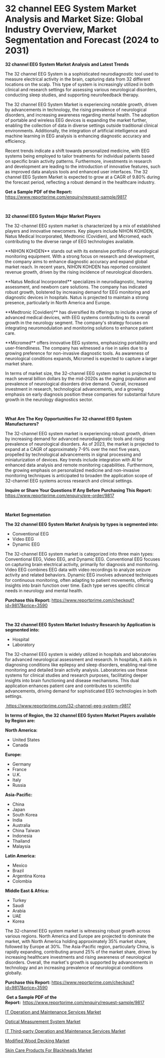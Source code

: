 <p><h1>32 channel EEG System Market Analysis and Market Size: Global Industry Overview, Market Segmentation and Forecast (2024 to 2031)</h1></p><p><strong>32 channel EEG System Market Analysis and Latest Trends</strong></p>
<p><p>The 32 channel EEG System is a sophisticated neurodiagnostic tool used to measure electrical activity in the brain, capturing data from 32 different locations on the scalp. This type of system is increasingly utilized in both clinical and research settings for assessing various neurological disorders, conducting sleep studies, and supporting neurofeedback therapy. </p><p>The 32 channel EEG System Market is experiencing notable growth, driven by advancements in technology, the rising prevalence of neurological disorders, and increasing awareness regarding mental health. The adoption of portable and wireless EEG devices is expanding the market further, enabling the collection of data in diverse settings outside traditional clinical environments. Additionally, the integration of artificial intelligence and machine learning in EEG analysis is enhancing diagnostic accuracy and efficiency.</p><p>Recent trends indicate a shift towards personalized medicine, with EEG systems being employed to tailor treatments for individual patients based on specific brain activity patterns. Furthermore, investments in research and development are leading to the introduction of innovative features, such as improved data analysis tools and enhanced user interfaces. The 32 channel EEG System Market is expected to grow at a CAGR of 9.80% during the forecast period, reflecting a robust demand in the healthcare industry.</p></p>
<p><strong>Get a Sample PDF of the Report:&nbsp;</strong> <a href="https://www.reportprime.com/enquiry/request-sample/9817?utm_campaign=1166&utm_medium=2&utm_source=Github&utm_content=ia&utm_term=28112024&utm_id=32-channel-eeg-system">https://www.reportprime.com/enquiry/request-sample/9817</a></p>
<p>&nbsp;</p>
<p><strong>32 channel EEG System Major Market Players</strong></p>
<p><p>The 32-channel EEG system market is characterized by a mix of established players and innovative newcomers. Key players include NIHON KOHDEN, Natus Medical Incorporated, Medtronic (Covidien), and Micromed, each contributing to the diverse range of EEG technologies available.</p><p>**NIHON KOHDEN** stands out with its extensive portfolio of neurological monitoring equipment. With a strong focus on research and development, the company aims to enhance diagnostic accuracy and expand global market reach. In recent years, NIHON KOHDEN has reported consistent revenue growth, driven by the rising incidence of neurological disorders.</p><p>**Natus Medical Incorporated** specializes in neurodiagnostic, hearing assessment, and newborn care solutions. The company has indicated robust growth, bolstered by increasing demand for EEG monitoring and diagnostic devices in hospitals. Natus is projected to maintain a strong presence, particularly in North America and Europe.</p><p>**Medtronic (Covidien)** has diversified its offerings to include a range of advanced medical devices, with EEG systems contributing to its overall growth in the neurology segment. The company's strategy focuses on integrating neuromodulation and monitoring solutions to enhance patient care.</p><p>**Micromed** offers innovative EEG systems, emphasizing portability and user-friendliness. The company has witnessed a rise in sales due to a growing preference for non-invasive diagnostic tools. As awareness of neurological conditions expands, Micromed is expected to capture a larger market share.</p><p>In terms of market size, the 32-channel EEG system market is projected to reach several billion dollars by the mid-2020s as the aging population and prevalence of neurological disorders drive demand. Overall, increased investment in research, technological advancements, and a growing emphasis on early diagnosis position these companies for substantial future growth in the neurology diagnostics sector.</p></p>
<p>&nbsp;</p>
<p><strong>What Are The Key Opportunities For 32 channel EEG System Manufacturers?</strong></p>
<p><p>The 32-channel EEG system market is experiencing robust growth, driven by increasing demand for advanced neurodiagnostic tools and rising prevalence of neurological disorders. As of 2023, the market is projected to expand at a CAGR of approximately 7-9% over the next five years, propelled by technological advancements in signal processing and miniaturization of devices. Key trends include integration with AI for enhanced data analysis and remote monitoring capabilities. Furthermore, the growing emphasis on personalized medicine and non-invasive monitoring techniques is anticipated to broaden the application scope of 32-channel EEG systems across research and clinical settings.</p></p>
<p><strong>Inquire or Share Your Questions If Any Before Purchasing This Report:</strong> <a href="https://www.reportprime.com/enquiry/pre-order/9817?utm_campaign=1166&utm_medium=2&utm_source=Github&utm_content=ia&utm_term=28112024&utm_id=32-channel-eeg-system">https://www.reportprime.com/enquiry/pre-order/9817</a></p>
<p>&nbsp;</p>
<p><strong>Market Segmentation</strong></p>
<p><strong>The 32 channel EEG System Market Analysis by types is segmented into:</strong></p>
<p><ul><li>Conventional EEG</li><li>Video EEG</li><li>Dynamic EEG</li></ul></p>
<p><p>The 32-channel EEG system market is categorized into three main types: Conventional EEG, Video EEG, and Dynamic EEG. Conventional EEG focuses on capturing brain electrical activity, primarily for diagnosis and monitoring. Video EEG combines EEG data with video recordings to analyze seizure activity and related behaviors. Dynamic EEG involves advanced techniques for continuous monitoring, often adapting to patient movements, offering insights into brain function over time. Each type serves specific clinical needs in neurology and mental health.</p></p>
<p><strong>Purchase this Report:&nbsp;</strong><a href="https://www.reportprime.com/checkout?id=9817&price=3590&utm_campaign=1166&utm_medium=2&utm_source=Github&utm_content=ia&utm_term=28112024&utm_id=32-channel-eeg-system">https://www.reportprime.com/checkout?id=9817&price=3590</a></p>
<p>&nbsp;</p>
<p><strong>The 32 channel EEG System Market Industry Research by Application is segmented into:</strong></p>
<p><ul><li>Hospital</li><li>Laboratory</li></ul></p>
<p><p>The 32-channel EEG system is widely utilized in hospitals and laboratories for advanced neurological assessment and research. In hospitals, it aids in diagnosing conditions like epilepsy and sleep disorders, enabling real-time monitoring and detailed brain activity analysis. Laboratories use these systems for clinical studies and research purposes, facilitating deeper insights into brain functioning and disease mechanisms. This dual application enhances patient care and contributes to scientific advancements, driving demand for sophisticated EEG technologies in both settings.</p></p>
<p><a href="https://www.reportprime.com/32-channel-eeg-system-r9817?utm_campaign=1166&utm_medium=2&utm_source=Github&utm_content=ia&utm_term=28112024&utm_id=32-channel-eeg-system">&nbsp;https://www.reportprime.com/32-channel-eeg-system-r9817</a></p>
<p><strong>In terms of Region, the 32 channel EEG System Market Players available by Region are:</strong></p>
<p>
    <p> <strong> North America: </strong>
        <ul>
            <li>United States</li>
            <li>Canada</li>
        </ul>
        </p> 
    <p> <strong> Europe: </strong>
        <ul>
            <li>Germany</li>
            <li>France</li>
            <li>U.K.</li>
            <li>Italy</li>
            <li>Russia</li>
        </ul>
        </p> 
    <p> <strong> Asia-Pacific: </strong>
        <ul>
            <li>China</li>
            <li>Japan</li>
            <li>South Korea</li>
            <li>India</li>
            <li>Australia</li>
            <li>China Taiwan</li>
            <li>Indonesia</li>
            <li>Thailand</li>
            <li>Malaysia</li>
        </ul>
        </p> 
    <p> <strong> Latin America: </strong>
        <ul>
            <li>Mexico</li>
            <li>Brazil</li>
            <li>Argentina Korea</li>
            <li>Colombia</li>
        </ul>
        </p> 
    <p> <strong> Middle East & Africa: </strong>
        <ul>
            <li>Turkey</li>
            <li>Saudi</li>
            <li>Arabia</li>
            <li>UAE</li>
            <li>Korea</li>
        </ul>
    </p>
    </p>
<p><p>The 32-channel EEG system market is witnessing robust growth across various regions. North America and Europe are projected to dominate the market, with North America holding approximately 35% market share, followed by Europe at 30%. The Asia-Pacific region, particularly China, is rapidly expanding, contributing around 25% of the market share, driven by increasing healthcare investments and rising awareness of neurological disorders. Overall, the market's growth is supported by advancements in technology and an increasing prevalence of neurological conditions globally.</p></p>
<p><strong>Purchase this Report: </strong><a href="https://www.reportprime.com/checkout?id=9817&price=3590&utm_campaign=1166&utm_medium=2&utm_source=Github&utm_content=ia&utm_term=28112024&utm_id=32-channel-eeg-system">https://www.reportprime.com/checkout?id=9817&price=3590</a></p>
<p>&nbsp;<strong>Get a Sample PDF of the Report:&nbsp;&nbsp;</strong><a href="https://www.reportprime.com/enquiry/request-sample/9817?utm_campaign=1166&utm_medium=2&utm_source=Github&utm_content=ia&utm_term=28112024&utm_id=32-channel-eeg-system">https://www.reportprime.com/enquiry/request-sample/9817</a></p>
<p><strong></strong></p>
<p><p><a href="https://issuu.com/reportprime-2/docs/it-operation-and-maintenance-servic_bcc5dc3abaaea7?utm_campaign=1166&utm_medium=2&utm_source=Github&utm_content=ia&utm_term=28112024&utm_id=32-channel-eeg-system">IT Operation and Maintenance Services Market</a></p><p><a href="https://www.linkedin.com/pulse/market-dynamics-future-trends-global-optical-measurement-22cze?utm_campaign=1166&utm_medium=2&utm_source=Github&utm_content=ia&utm_term=28112024&utm_id=32-channel-eeg-system">Optical Measurement System Market</a></p><p><a href="https://issuu.com/reportprime-2/docs/it-third-party-operation-and-mainte_e5effbfde30ed4?utm_campaign=1166&utm_medium=2&utm_source=Github&utm_content=ia&utm_term=28112024&utm_id=32-channel-eeg-system">IT Third-party Operation and Maintenance Services Market</a></p><p><a href="https://www.linkedin.com/pulse/modified-wood-decking-market-emerging-trends-future-cvyec?utm_campaign=1166&utm_medium=2&utm_source=Github&utm_content=ia&utm_term=28112024&utm_id=32-channel-eeg-system">Modified Wood Decking Market</a></p><p><a href="https://www.linkedin.com/pulse/global-skin-care-products-blackheads-market-trends-mjnpc?utm_campaign=1166&utm_medium=2&utm_source=Github&utm_content=ia&utm_term=28112024&utm_id=32-channel-eeg-system">Skin Care Products For Blackheads Market</a></p></p>